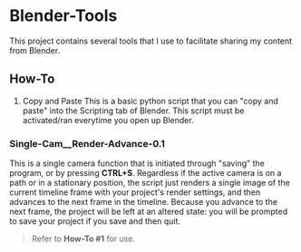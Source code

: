 # Blender-Tools
This project contains several tools that I use to facilitate sharing my content from Blender.

## How-To
1. Copy and Paste
This is a basic python script that you can "copy and paste" into the Scripting tab of Blender. This script must be activated/ran everytime you open up Blender.


### Single-Cam__Render-Advance-0.1
This is a single camera function that is initiated through "saving" the program, or by pressing **CTRL+S**.
Regardless if the active camera is on a path or in a stationary position, the script just renders a single image of the current timeline frame with your project's render settings, and then advances to the next frame in the timeline. Because you advance to the next frame, the project will be left at an altered state: you will be prompted to save your project if you save and then quit.
> Refer to **How-To #1** for use.